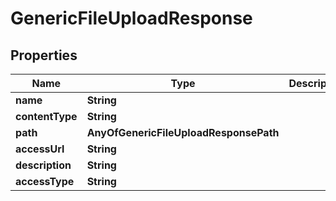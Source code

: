 # GenericFileUploadResponse

## Properties
Name | Type | Description | Notes
------------ | ------------- | ------------- | -------------
**name** | **String** |  | 
**contentType** | **String** |  | 
**path** | **AnyOfGenericFileUploadResponsePath** |  |  [optional]
**accessUrl** | **String** |  |  [optional]
**description** | **String** |  |  [optional]
**accessType** | **String** |  |  [optional]
